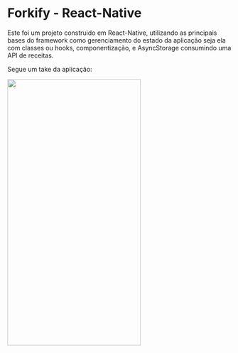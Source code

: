 # Forkify - React-Native
Este foi um projeto construido em React-Native, utilizando as principais bases do framework como gerenciamento do estado da aplicação seja ela com classes ou hooks, componentização, e AsyncStorage consumindo uma API de receitas.

Segue um take da aplicação:

<img src="https://user-images.githubusercontent.com/43859382/97780109-5bbfb480-1b61-11eb-847a-2e0ca6fc14b2.jpg" width="300" height="600">
